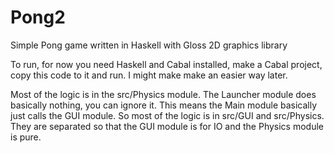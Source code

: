 # Pong2
Simple Pong game written in Haskell with Gloss 2D graphics library

To run, for now you need Haskell and Cabal installed, make a Cabal project, copy this code to it and run. 
I might make make an easier way later. 

Most of the logic is in the src/Physics module. 
The Launcher module does basically nothing, you can ignore it. This means the Main module basically just calls the GUI module. 
So most of the logic is in src/GUI and src/Physics. They are separated so that the GUI module is for IO and the Physics module is pure. 
